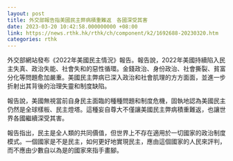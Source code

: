 ```yaml
---
layout: post
title: 外交部報告指美國民主弊病積重難返　各國深受其害
date: 2023-03-20 10:42:58.000000000 +08:00
link: https://news.rthk.hk/rthk/ch/component/k2/1692688-20230320.htm
categories: rthk
---
```


外交部網站發布《2022年美國民主情況》報告。報告說，2022年美國持續陷入民主失真、政治失能、社會失和的惡性循環。金錢政治、身份政治、社會撕裂、貧富分化等問題愈加嚴重。美國民主弊病已深入政治和社會肌理的方方面面，並進一步折射出其背後的治理失靈和制度缺陷。

報告說，美國無視當前自身民主面臨的種種問題和制度危機，固執地認為美國民主仍然是全球樣板、民主燈塔。這種妄自尊大不僅讓美國民主弊病積重難返，也讓世界各國繼續深受其害。

報告指出，民主是全人類的共同價值，但世界上不存在適用於一切國家的政治制度模式。一個國家是不是民主，如何更好地實現民主，應由這個國家的人民來評判，而不應由少數自以為是的國家來指手畫腳。
